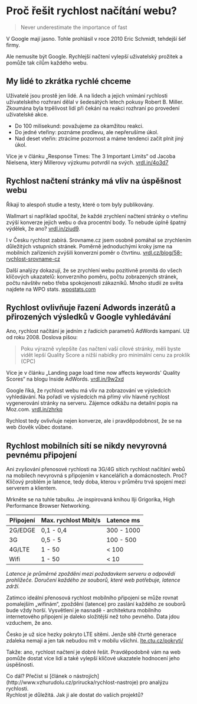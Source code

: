 # Proč řešit rychlost načítání webu?

> Never underestimate the importance of fast

V Google mají jasno. Tohle prohlásil v roce 2010 Eric Schmidt, tehdejší šéf firmy.

Ale nemusíte být Google. Rychlejší načtení vylepší uživatelský prožitek a pomůže tak cílům každého webu.


## My lidé to zkrátka rychlé chceme

Uživatelé jsou prostě jen lidé. A na lidech a jejich vnímání rychlosti uživatelského rozhraní dělal v šedesátých letech pokusy Robert B. Miller.  Zkoumána byla trpělivost lidí při čekání na reakci rozhraní po provedení uživatelské akce.

* Do 100 milisekund: považujeme za okamžitou reakci.
* Do jedné vteřiny: poznáme prodlevu, ale nepřerušíme úkol.
* Nad deset vteřin: ztrácíme pozornost a máme tendenci začít plnit jiný úkol.

Více je v článku „Response Times: The 3 Important Limits“ od Jacoba Nielsena, který Millerovy výzkumu potvrdil na svých. [vrdl.in/4o3d7](https://www.nngroup.com/articles/response-times-3-important-limits/)

## Rychlost načtení stránky má vliv na úspěšnost webu

Říkají to alespoň studie a testy, které o tom byly publikovány.

Wallmart si například spočítal, že každé zrychlení načtení stránky o vteřinu  zvýší konverze jejich webu o dva procentní body. To nebude úplně špatný výdělek, že ano? [vrdl.in/ziud9](http://www.slideshare.net/devonauerswald/walmart-pagespeedslide/46).

I v Česku rychlost zabírá. Srovname.cz jsem osobně pomáhal se zrychlením důležitých vstupních stránek. Poměrně jednoduchými kroky jsme na mobilních zařízeních zvýšili konverzní poměr o čtvrtinu. [vrdl.cz/blog/58-rychlost-srovname-cz](http://www.vzhurudolu.cz/blog/58-rychlost-srovname-cz)

Další analýzy dokazují, že se zrychlení webu pozitivně promítá do všech klíčových ukazatelů: konverzního poměru, počtu zobrazených stránek, počtu návštěv nebo třeba spokojenosti zákazníků. Mnoho studií ze světa najdete na WPO stats. [wpostats.com](https://wpostats.com/)


## Rychlost ovlivňuje řazení Adwords inzerátů a přirozených výsledků v Google vyhledávání

Ano, rychlost načítání je jedním z řadících parametrů AdWords kampaní. Už od roku 2008. Doslova píšou:

>  Poku výrazně vylepšíte čas načtení vaší cílové stránky, měli byste vidět lepší Quality Score a nižší nabídky pro minimální cenu za proklik (CPC)

Více je v článku „Landing page load time now affects keywords' Quality Scores“ na blogu Inside AdWords. [vrdl.in/9w2xd](http://adwords.blogspot.cz/2008/06/landing-page-load-time-now-affects.html)

Google říká, že rychlost webu má vliv na zobrazování ve výsledcích vyhledávání. Na pořadí ve výsledcích má přímý vliv hlavně rychlost vygenerování stránky na serveru. Zájemce odkážu na detailní popis na Moz.com. [vrdl.in/zhrkp](https://moz.com/blog/how-website-speed-actually-impacts-search-ranking)

Rychlost tedy ovlivňuje nejen konverze, ale i pravděpodobnost, že se na web člověk vůbec dostane. 


## Rychlost mobilních sítí se nikdy nevyrovná pevnému připojení

Ani zvyšování přenosové rychlosti na 3G/4G sítích rychlost načítání webů na mobilech nevyrovná s připojením v kancelářích a domácnostech. Proč? Klíčový problém je latence, tedy doba, kterou v průměru trvá spojení mezi serverem a klientem.

Mrkněte se na tuhle tabulku. Je inspirovaná knihou Ilji Grigorika, High Performance Browser Networking.

Připojení | Max. rychlost Mbit/s |  Latence ms
------------ | ------------------------ | --------------
2G/EDGE  |  0,1 - 0,4  |  300 - 1000
3G  |   0,5 - 5  |  100 - 500
4G/LTE  |   1 - 50  |   < 100
Wifi  |   1 - 50  |   < 10

*Latence je průměrné zpoždění mezi požadavkem serveru a odpovědí prohlížeče. Doručení každého ze souborů, které web potřebuje, latence zdrží.*

Zatímco ideální přenosová rychlost mobilního připojení se může rovnat pomalejším „wifinám“, zpoždění (latence) pro zaslání každého ze souborů bude vždy horší. Vysvětlení je nasnadě - architektura mobilního internetového připojení je daleko složitější než toho pevného. Data jdou vzduchem, že ano.

Česko je už sice hezky pokryto LTE sítěmi. Jenže sítě čtvrté generace zdaleka nemají a jen tak nebudou mít v mobilu všichni. [lte.ctu.cz/pokryti/](http://lte.ctu.cz/pokryti/)

Takže: ano, rychlost načtení je dobré řešit. Pravděpodobně vám na web pomůže dostat více lidí a také vylepší klíčové ukazatele hodnocení jeho úspěšnosti. 

<div class="web-only" markdown="1">
Co dál? Přečíst si [článek o nástrojích](http://www.vzhurudolu.cz/prirucka/rychlost-nastroje) pro analýzu rychlosti.
</div>

<div class="ebook-only" markdown="1">
Rychlost je důležitá. Jak ji ale dostat do vašich projektů?
</div>
